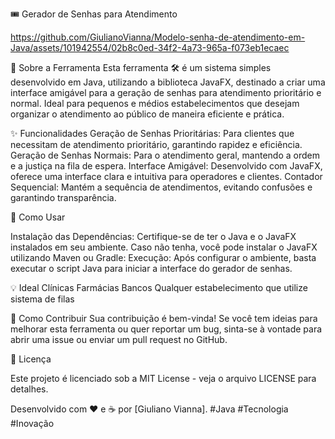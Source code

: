🎟️ Gerador de Senhas para Atendimento

https://github.com/GiulianoVianna/Modelo-senha-de-atendimento-em-Java/assets/101942554/02b8c0ed-34f2-4a73-965a-f073eb1ecaec

📌 Sobre a Ferramenta
Esta ferramenta 🛠️ é um sistema simples desenvolvido em Java, utilizando a biblioteca JavaFX, destinado a criar uma interface amigável para a geração de senhas para atendimento prioritário e normal. Ideal para pequenos e médios estabelecimentos que desejam organizar o atendimento ao público de maneira eficiente e prática.

✨ Funcionalidades
Geração de Senhas Prioritárias: Para clientes que necessitam de atendimento prioritário, garantindo rapidez e eficiência.
Geração de Senhas Normais: Para o atendimento geral, mantendo a ordem e a justiça na fila de espera.
Interface Amigável: Desenvolvido com JavaFX, oferece uma interface clara e intuitiva para operadores e clientes.
Contador Sequencial: Mantém a sequência de atendimentos, evitando confusões e garantindo transparência.

🚀 Como Usar

Instalação das Dependências: Certifique-se de ter o Java e o JavaFX instalados em seu ambiente. Caso não tenha, você pode instalar o JavaFX utilizando Maven ou Gradle:
Execução: Após configurar o ambiente, basta executar o script Java para iniciar a interface do gerador de senhas.

💡 Ideal
Clínicas
Farmácias
Bancos
Qualquer estabelecimento que utilize sistema de filas

🤔 Como Contribuir
Sua contribuição é bem-vinda! Se você tem ideias para melhorar esta ferramenta ou quer reportar um bug, sinta-se à vontade para abrir uma issue ou enviar um pull request no GitHub.

📖 Licença

Este projeto é licenciado sob a MIT License - veja o arquivo LICENSE para detalhes.

Desenvolvido com ❤️ e ☕ por [Giuliano Vianna]. #Java #Tecnologia #Inovação
